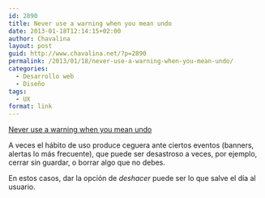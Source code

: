 ```yaml
---
id: 2890
title: Never use a warning when you mean undo
date: 2013-01-18T12:14:15+02:00
author: Chavalina
layout: post
guid: http://www.chavalina.net/?p=2890
permalink: /2013/01/18/never-use-a-warning-when-you-mean-undo/
categories:
  - Desarrollo web
  - Diseño
tags:
  - UX
format: link
---
```

<a href="http://www.alistapart.com/articles/neveruseawarning/" target="_blank">Never use a warning when you mean undo</a>

A veces el hábito de uso produce ceguera ante ciertos eventos (banners, alertas lo más frecuente), que puede ser desastroso a veces, por ejemplo, cerrar sin guardar, o borrar algo que no debes.

En estos casos, dar la opción de _deshacer_ puede ser lo que salve el día al usuario.